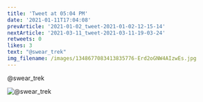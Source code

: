 ```yaml
---
title: 'Tweet at 05:04 PM'
date: '2021-01-11T17:04:08'
prevArticle: '2021-01-02_tweet-2021-01-02-12-15-14'
nextArticle: '2021-03-11_tweet-2021-03-11-19-03-24'
retweets: 0
likes: 3
text: "@swear_trek"
img_filename: /images/1348677083413835776-Erd2oGNW4AIzwEs.jpg
---
```

@swear_trek

![@swear_trek](/images/1348677083413835776-Erd2oGNW4AIzwEs.jpg "@swear_trek")
